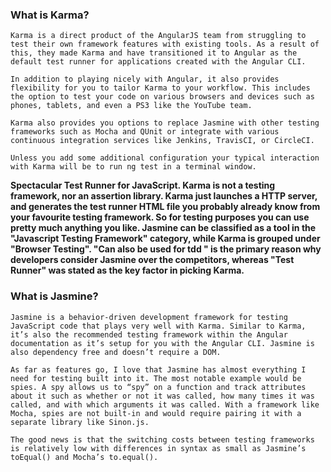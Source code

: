 ### What is Karma?
`Karma is a direct product of the AngularJS team from struggling to test their own framework features with existing tools. As a result of this, they made Karma and have transitioned it to Angular as the default test runner for applications created with the Angular CLI.`

`In addition to playing nicely with Angular, it also provides flexibility for you to tailor Karma to your workflow. This includes the option to test your code on various browsers and devices such as phones, tablets, and even a PS3 like the YouTube team.`

`Karma also provides you options to replace Jasmine with other testing frameworks such as Mocha and QUnit or integrate with various continuous integration services like Jenkins, TravisCI, or CircleCI.`

`Unless you add some additional configuration your typical interaction with Karma will be to run ng test in a terminal window.`

**Spectacular Test Runner for JavaScript. Karma is not a testing framework, nor an assertion library. Karma just launches a HTTP server, and generates the test runner HTML file you probably already know from your favourite testing framework. So for testing purposes you can use pretty much anything you like. Jasmine can be classified as a tool in the "Javascript Testing Framework" category, while Karma is grouped under "Browser Testing". "Can also be used for tdd " is the primary reason why developers consider Jasmine over the competitors, whereas "Test Runner" was stated as the key factor in picking Karma.**


### What is Jasmine?

`Jasmine is a behavior-driven development framework for testing JavaScript code that plays very well with Karma. Similar to Karma, it’s also the recommended testing framework within the Angular documentation as it’s setup for you with the Angular CLI. Jasmine is also dependency free and doesn’t require a DOM.`

`As far as features go, I love that Jasmine has almost everything I need for testing built into it. The most notable example would be spies. A spy allows us to “spy” on a function and track attributes about it such as whether or not it was called, how many times it was called, and with which arguments it was called. With a framework like Mocha, spies are not built-in and would require pairing it with a separate library like Sinon.js.`

`The good news is that the switching costs between testing frameworks is relatively low with differences in syntax as small as Jasmine’s toEqual() and Mocha’s to.equal().`
